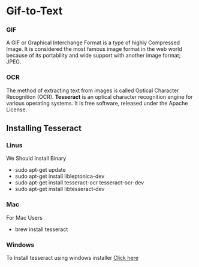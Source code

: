# Gif-to-Text
### GIF
A GIF or Graphical Interchange Format is a type of highly Compressed Image. It is considered the most famous image format in the web world because of its portability and wide support with another image format; JPEG. 
### OCR
The method of extracting text from images is called Optical Character Recognition (OCR). **Tesseract** is an optical character recognition engine for various operating systems. It is free software, released under the Apache License.
## Installing Tesseract
### Linus
We Should Install Binary
- sudo apt-get update
- sudo apt-get install libleptonica-dev 
- sudo apt-get install tesseract-ocr tesseract-ocr-dev
- sudo apt-get install libtesseract-dev
### Mac
For Mac Users
- brew install tesseract
### Windows
To Install tesseract using windows installer [Click here](https://github.com/UB-Mannheim/tesseract/wiki)

